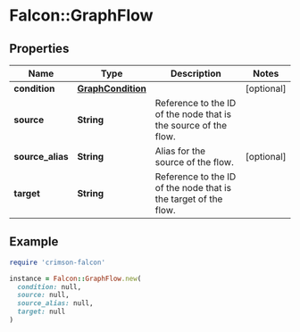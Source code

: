 # Falcon::GraphFlow

## Properties

| Name | Type | Description | Notes |
| ---- | ---- | ----------- | ----- |
| **condition** | [**GraphCondition**](GraphCondition.md) |  | [optional] |
| **source** | **String** | Reference to the ID of the node that is the source of the flow. |  |
| **source_alias** | **String** | Alias for the source of the flow. | [optional] |
| **target** | **String** | Reference to the ID of the node that is the target of the flow. |  |

## Example

```ruby
require 'crimson-falcon'

instance = Falcon::GraphFlow.new(
  condition: null,
  source: null,
  source_alias: null,
  target: null
)
```

